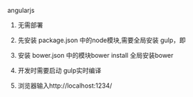 angularjs
1. 无需部署

2. 先安装 package.json 中的node模块,需要全局安装 gulp，即 

3. 安装 bower.json 中的模块bower install 全局安装bower

4. 开发时需要启动 gulp实时编译

5. 浏览器输入http://localhost:1234/
